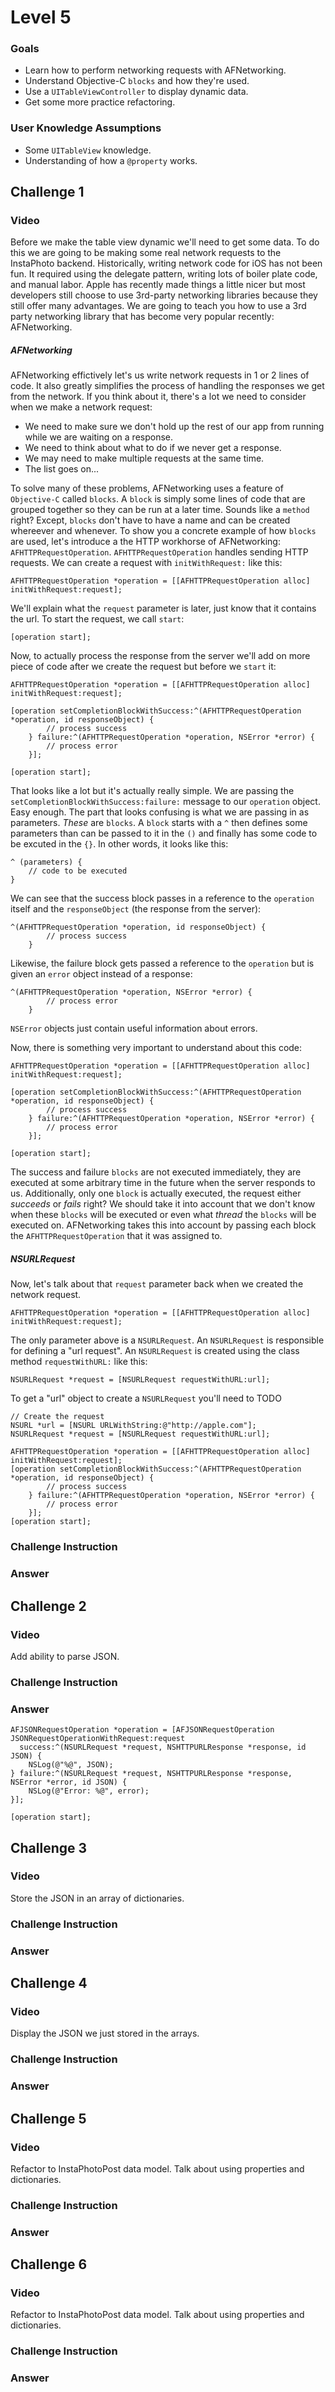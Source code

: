 # Level 5

### Goals

* Learn how to perform networking requests with AFNetworking.
* Understand Objective-C `blocks` and how they're used.
* Use a `UITableViewController` to display dynamic data.
* Get some more practice refactoring.

### User Knowledge Assumptions

* Some `UITableView` knowledge.
* Understanding of how a `@property` works.

## Challenge 1

### Video

Before we make the table view dynamic we'll need to get some data. To do this we are going to be making some real network requests to the InstaPhoto backend. Historically, writing network code for iOS has not been fun. It required using the delegate pattern, writing lots of boiler plate code, and manual labor. Apple has recently made things a little nicer but most developers still choose to use 3rd-party networking libraries because they still offer many advantages. We are going to teach you how to use a 3rd party networking library that has become very popular recently: AFNetworking.

##### AFNetworking

AFNetworking effictively let's us write network requests in 1 or 2 lines of code. It also greatly simplifies the process of handling the responses we get from the network. If you think about it, there's a lot we need to consider when we make a network request:

* We need to make sure we don't hold up the rest of our app from running while we are waiting on a response.
* We need to think about what to do if we never get a response.
* We may need to make multiple requests at the same time.
* The list goes on...

To solve many of these problems, AFNetworking uses a feature of `Objective-C` called `blocks`. A `block` is simply some lines of code that are grouped together so they can be run at a later time. Sounds like a `method` right? Except, `blocks` don't have to have a name and can be created whereever and whenever. To show you a concrete example of how `blocks` are used, let's introduce a the HTTP workhorse of AFNetworking: `AFHTTPRequestOperation`. `AFHTTPRequestOperation` handles sending HTTP requests. We can create a request with `initWithRequest:` like this:

```
AFHTTPRequestOperation *operation = [[AFHTTPRequestOperation alloc] initWithRequest:request];
```

We'll explain what the `request` parameter is later, just know that it contains the url. To start the request, we call `start`:

```
[operation start];
```

Now, to actually process the response from the server we'll add on more piece of code after we create the request but before we `start` it:

```
AFHTTPRequestOperation *operation = [[AFHTTPRequestOperation alloc] initWithRequest:request];

[operation setCompletionBlockWithSuccess:^(AFHTTPRequestOperation *operation, id responseObject) {
        // process success
    } failure:^(AFHTTPRequestOperation *operation, NSError *error) {
        // process error
    }];
    
[operation start];
```

That looks like a lot but it's actually really simple. We are passing the `setCompletionBlockWithSuccess:failure:` message to our `operation` object. Easy enough. The part that looks confusing is what we are passing in as parameters. *These* are `blocks`. A `block` starts with a `^` then defines some parameters than can be passed to it in the `()` and finally has some code to be excuted in the `{}`. In other words, it looks like this:

```
^ (parameters) {
	// code to be executed
}
```

We can see that the success block passes in a reference to the `operation` itself and the `responseObject` (the response from the server):

```
^(AFHTTPRequestOperation *operation, id responseObject) {
        // process success
    }
```

Likewise, the failure block gets passed a reference to the `operation` but is given an `error` object instead of a response:

```
^(AFHTTPRequestOperation *operation, NSError *error) {
        // process error
    }
```

`NSError` objects just contain useful information about errors.

Now, there is something very important to understand about this code:

```
AFHTTPRequestOperation *operation = [[AFHTTPRequestOperation alloc] initWithRequest:request];

[operation setCompletionBlockWithSuccess:^(AFHTTPRequestOperation *operation, id responseObject) {
        // process success
    } failure:^(AFHTTPRequestOperation *operation, NSError *error) {
        // process error
    }];
    
[operation start];
```

The success and failure `blocks` are not executed immediately, they are executed at some arbitrary time in the future when the server responds to us. Additionally, only one `block` is actually executed, the request either *succeeds* or *fails* right? We should take it into account that we don't know when these `blocks` will be executed or even what *thread* the `blocks` will be executed on. AFNetworking takes this into account by passing each block the `AFHTTPRequestOperation` that it was assigned to.

##### NSURLRequest

Now, let's talk about that `request` parameter back when we created the network request. 

```
AFHTTPRequestOperation *operation = [[AFHTTPRequestOperation alloc] initWithRequest:request];
```

The only parameter above is a `NSURLRequest`. An `NSURLRequest` is responsible for defining a "url request". An `NSURLRequest` is created using the class method `requestWithURL:` like this:

```
NSURLRequest *request = [NSURLRequest requestWithURL:url];
```

To get a "url" object to create a `NSURLRequest` you'll need to TODO

```
// Create the request
NSURL *url = [NSURL URLWithString:@"http://apple.com"];
NSURLRequest *request = [NSURLRequest requestWithURL:url];

AFHTTPRequestOperation *operation = [[AFHTTPRequestOperation alloc] initWithRequest:request];
[operation setCompletionBlockWithSuccess:^(AFHTTPRequestOperation *operation, id responseObject) {
        // process success
    } failure:^(AFHTTPRequestOperation *operation, NSError *error) {
        // process error
    }];
[operation start];
```

### Challenge Instruction

### Answer

## Challenge 2

### Video

Add ability to parse JSON.

### Challenge Instruction

### Answer

```
AFJSONRequestOperation *operation = [AFJSONRequestOperation JSONRequestOperationWithRequest:request
  success:^(NSURLRequest *request, NSHTTPURLResponse *response, id JSON) {
    NSLog(@"%@", JSON);
} failure:^(NSURLRequest *request, NSHTTPURLResponse *response, NSError *error, id JSON) {
    NSLog(@"Error: %@", error);
}];

[operation start];
```

## Challenge 3

### Video

Store the JSON in an array of dictionaries.

### Challenge Instruction

### Answer

## Challenge 4

### Video

Display the JSON we just stored in the arrays.

### Challenge Instruction

### Answer

## Challenge 5

### Video

Refactor to InstaPhotoPost data model. Talk about using properties and
dictionaries.

### Challenge Instruction

### Answer

## Challenge 6

### Video

Refactor to InstaPhotoPost data model. Talk about using properties and
dictionaries.

### Challenge Instruction

### Answer